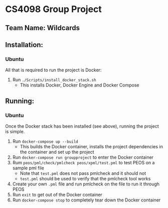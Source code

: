 # CS4098 Group Project
## Team Name: Wildcards

## Installation:
### Ubuntu

All that is required to run the project is Docker:

1. Run `./Scripts/install_docker_stack.sh`
   * This installs Docker, Docker Engine and Docker Compose

## Running:
### Ubuntu

Once the Docker stack has been installed (see above), running the project is simple.

1. Run `docker-compose up --build`
   * This builds the Docker container, installs the project dependencies in the container and set up the project
2. Run `docker-compose run groupproject` to enter the Docker container
3. Rum `peos/pml/check/pmlcheck peos/xpml/test.pml` to test PEOS on a sample pml file
   * Note that `test.pml` does not pass pmlcheck and it should not
   * `test.pml` should be used to verify that the pmlcheck tool works
4. Create your own `.pml` file and run pmlcheck on the file to run it through PEOS
5. Run `exit` to get out of the Docker container
6. Run `docker-compose stop` to completely tear down the Docker container

